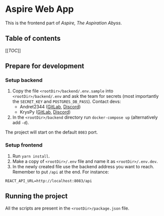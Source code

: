 # Aspire Web App

This is the frontend part of _Aspire, The Aspiration Abyss_.

## Table of contents

[[_TOC_]]

## Prepare for development

### Setup backend

1. Copy the file `<rootDir>/backend/.env.sample` into `<rootDir>/backend/.env` and ask the team for secrets (most
   importantly the `SECRET_KEY` and `POSTGRES_DB_PASS`). Contact devs:
    * Andret2344 ([GitLab](https://gitlab.com/andret2344), [Discord](https://discord.com/users/185829743134769153))
    * KrysPy ([GitLab](https://gitlab.com/KrysPy), [Discord](https://discord.com/users/689432732782034947))
2. In the `<rootDir>/backend` directory run `docker-compose up` (alternatively add `-d`).

The project will start on the default `8083` port.

### Setup frontend

1. Run `yarn install`.
2. Make a copy of `<rootDir>/.env` file and name it as `<rootDir>/.env.dev`.
3. In the newly created file use the backend address you want to reach. Remember to put `/api` at the end. For instance:

```dotenv
REACT_API_URL=http://localhost:8083/api
```

## Running the project

All the scripts are present in the `<rootDir>/package.json` file.
